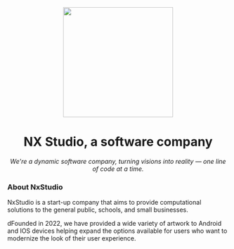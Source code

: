 <div align="center">
  <img height="250px" width="250px" src="https://avatars.githubusercontent.com/u/130953763?v=4"/>
</div>
<h1 align="center">NX Studio, a software company</h1>
<p align="center"><i>We're a dynamic software company, turning visions into reality — one line of code at a time.</i></p>

### About NxStudio
NxStudio is a start-up company that aims to provide computational solutions to the general public, schools, and small businesses.

dFounded in 2022, we have provided a wide variety of artwork to Android and IOS devices helping expand the options available for users who want to modernize the look of their user experience.

